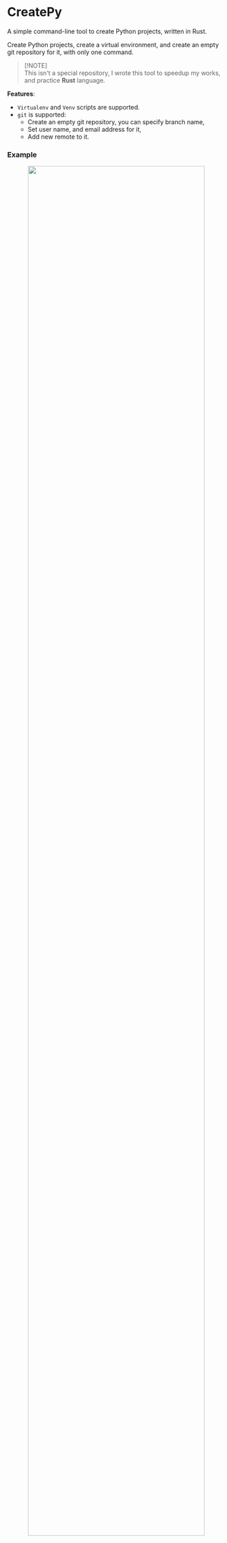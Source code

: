 # CreatePy
A simple command-line tool to create Python projects, written in Rust.

Create Python projects, create a virtual environment, and create an empty git repository for it,
with only one command.

> [!NOTE]\
> This isn't a special repository, I wrote this tool to speedup my works, and practice **Rust** language.

**Features**:
- `Virtualenv` and `Venv` scripts are supported.
- `git` is supported:
    - Create an empty git repository, you can specify branch name,
    - Set user name, and email address for it,
    - Add new remote to it.

### Example
<p align=center>
    <img src="https://github.com/awolverp/createpy-rs/assets/118073811/69d2f0dd-c36c-4eb9-bd4b-53436363126e" width="90%"/>
</p>


## Installation
You can build the project from source, with [*rust compiler*](https://www.rust-lang.org/tools/install).

-----

**First way:**

1. Use the `cargo install` command:
```bash
cargo install --git 'https://github.com/awolverp/createpy-rs'
```
2. Now the tool is installed and you can use it:
```bash
createpy -h
```

> [!TIP]\
> You can uninstall it by using `cargo uninstall createpy` command

-----

**Second way:**

1. First, download source from here by using the `git clone` (or any tool you can use)
```bash
git clone 'https://github.com/awolverp/createpy-rs'
```
2. Go to the source directory.
3. Run this command:
```bash
cargo build --release
```
4. Now you can use this tool, the binary file is stored here: `./target/release/createpy`:
```bash
./target/release/createpy -h
```

## License
[**MIT License**](https://opensource.org/licenses/MIT)
